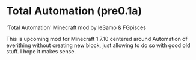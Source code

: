 Total Automation (pre0.1a)
================
'Total Automation' Minecraft mod by leSamo & FGpisces

This is upcoming mod for Minecraft 1.7.10 centered around Automation of everithing without creating new block, just allowing to do so with good old stuff. I hope it makes sense. 
